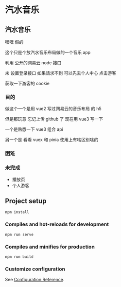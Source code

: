 # 汽水音乐

## 汽水音乐

嘿嘿 假的

这个只是个放汽水音乐布局做的一个音乐 app

利用 公开的网易云 node 接口

未 设置登录接口 如果请求不到 可以先去个人中心 点击游客

获取一下游客的 cookie

### 目的

做这个一个是用 vue2 写过网易云的音乐布局 的 h5

但是那玩意 忘记上传 github 了 现在用 vue3 写一下

一个是熟悉一下 vue3 组合 api

另一个是 看看 vuex 和 pinia 使用上有啥区别啥的

### 困难

### 未完成

- 播放页
- 个人游客

## Project setup

```
npm install
```

### Compiles and hot-reloads for development

```
npm run serve
```

### Compiles and minifies for production

```
npm run build
```

### Customize configuration

See [Configuration Reference](https://cli.vuejs.org/config/).
